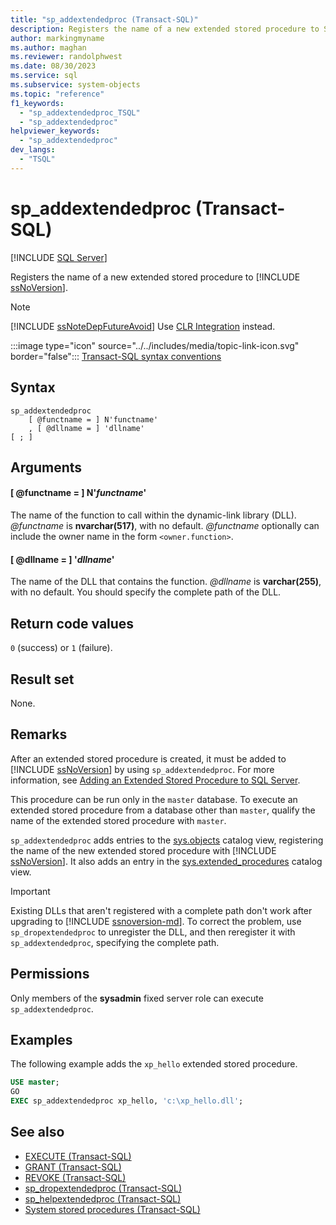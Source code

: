 ```yaml
---
title: "sp_addextendedproc (Transact-SQL)"
description: Registers the name of a new extended stored procedure to SQL Server.
author: markingmyname
ms.author: maghan
ms.reviewer: randolphwest
ms.date: 08/30/2023
ms.service: sql
ms.subservice: system-objects
ms.topic: "reference"
f1_keywords:
  - "sp_addextendedproc_TSQL"
  - "sp_addextendedproc"
helpviewer_keywords:
  - "sp_addextendedproc"
dev_langs:
  - "TSQL"
---
```

# sp_addextendedproc (Transact-SQL)

[!INCLUDE [SQL Server](../../includes/applies-to-version/sqlserver.md)]

Registers the name of a new extended stored procedure to [!INCLUDE [ssNoVersion](../../includes/ssnoversion-md.md)].

> [!NOTE]  
> [!INCLUDE [ssNoteDepFutureAvoid](../../includes/ssnotedepfutureavoid-md.md)] Use [CLR Integration](../clr-integration/common-language-runtime-integration-overview.md) instead.

:::image type="icon" source="../../includes/media/topic-link-icon.svg" border="false"::: [Transact-SQL syntax conventions](../../t-sql/language-elements/transact-sql-syntax-conventions-transact-sql.md)

## Syntax

```syntaxsql
sp_addextendedproc
    [ @functname = ] N'functname'
    , [ @dllname = ] 'dllname'
[ ; ]
```

## Arguments

#### [ @functname = ] N'*functname*'

The name of the function to call within the dynamic-link library (DLL). *@functname* is **nvarchar(517)**, with no default. *@functname* optionally can include the owner name in the form `<owner.function>`.

#### [ @dllname = ] '*dllname*'

The name of the DLL that contains the function. *@dllname* is **varchar(255)**, with no default. You should specify the complete path of the DLL.

## Return code values

`0` (success) or `1` (failure).

## Result set

None.

## Remarks

After an extended stored procedure is created, it must be added to [!INCLUDE [ssNoVersion](../../includes/ssnoversion-md.md)] by using `sp_addextendedproc`. For more information, see [Adding an Extended Stored Procedure to SQL Server](../extended-stored-procedures-programming/adding-an-extended-stored-procedure-to-sql-server.md).

This procedure can be run only in the `master` database. To execute an extended stored procedure from a database other than `master`, qualify the name of the extended stored procedure with `master`.

`sp_addextendedproc` adds entries to the [sys.objects](../system-catalog-views/sys-objects-transact-sql.md) catalog view, registering the name of the new extended stored procedure with [!INCLUDE [ssNoVersion](../../includes/ssnoversion-md.md)]. It also adds an entry in the [sys.extended_procedures](../system-catalog-views/sys-extended-procedures-transact-sql.md) catalog view.

> [!IMPORTANT]  
> Existing DLLs that aren't registered with a complete path don't work after upgrading to [!INCLUDE [ssnoversion-md](../../includes/ssnoversion-md.md)]. To correct the problem, use `sp_dropextendedproc` to unregister the DLL, and then reregister it with `sp_addextendedproc`, specifying the complete path.

## Permissions

Only members of the **sysadmin** fixed server role can execute `sp_addextendedproc`.

## Examples

The following example adds the `xp_hello` extended stored procedure.

```sql
USE master;
GO
EXEC sp_addextendedproc xp_hello, 'c:\xp_hello.dll';
```

## See also

- [EXECUTE (Transact-SQL)](../../t-sql/language-elements/execute-transact-sql.md)
- [GRANT (Transact-SQL)](../../t-sql/statements/grant-transact-sql.md)
- [REVOKE (Transact-SQL)](../../t-sql/statements/revoke-transact-sql.md)
- [sp_dropextendedproc (Transact-SQL)](sp-dropextendedproc-transact-sql.md)
- [sp_helpextendedproc (Transact-SQL)](sp-helpextendedproc-transact-sql.md)
- [System stored procedures (Transact-SQL)](system-stored-procedures-transact-sql.md)
